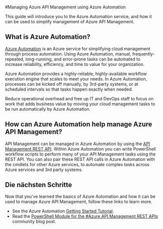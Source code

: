 <properties
	pageTitle="Manage Azure API Management using Azure Automation"
	description="Learn about how the Azure Automation service can be used to manage Azure API Management."
	services="api-management, automation"
	documentationCenter=""
	authors="csand-msft"
	manager="eamono"
	editor=""/>

<tags
	ms.service="api-management"
	ms.workload="mobile"
	ms.tgt_pltfrm="na"
	ms.devlang="na"
	ms.topic="article"
	ms.date="03/16/2015"
	ms.author="csand"/>



#Managing Azure API Management using Azure Automation

This guide will introduce you to the Azure Automation service, and how it can be used to simplify management of Azure API Management.

## What is Azure Automation?

[Azure Automation](http://azure.microsoft.com/services/automation/) is an Azure service for simplifying cloud management through process automation. Using Azure Automation, manual, frequently-repeated, long-running, and error-prone tasks can be automated to increase reliability, efficiency, and time to value for your organization.

Azure Automation provides a highly-reliable, highly-available workflow execution engine that scales to meet your needs. In Azure Automation, processes can be kicked off manually, by 3rd-party systems, or at scheduled intervals so that tasks happen exactly when needed.

Reduce operational overhead and free up IT and DevOps staff to focus on work that adds business value by moving your cloud management tasks to be run automatically by Azure Automation.


## How can Azure Automation help manage Azure API Management?

API Management can be managed in Azure Automation by using the [API Management REST API](https://msdn.microsoft.com/library/azure/dn776326.aspx). Within Azure Automation you can write PowerShell workflow scripts to perform many of your API Management tasks using the REST API. You can also pair these REST API calls in Azure Automation with the cmdlets for other Azure services, to automate complex tasks across Azure services and 3rd party systems.


## Die nächsten Schritte

Now that you've learned the basics of Azure Automation and how it can be used to manage Azure API Management, follow these links to learn more.

* See the Azure Automation [Getting Started Tutorial](../automation-create-runbook-from-samples.md).
* Read the [PowerShell Module for the #Azure API Management REST APIs](https://alexandrebrisebois.wordpress.com/2014/08/17/powershell-module-for-the-azure-api-management-rest-apis/) community blog post.
 
